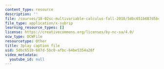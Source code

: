 ```yaml
---
content_type: resource
description: ''
file: /courses/18-02sc-multivariable-calculus-fall-2010/5dbc651b687d5bc0afbc64be5354a26f_PxkEoEbCJT8.vtt
file_type: application/x-subrip
learning_resource_types: []
license: https://creativecommons.org/licenses/by-nc-sa/4.0/
ocw_type: OCWFile
resourcetype: Other
title: 3play caption file
uid: 5dbc651b-687d-5bc0-afbc-64be5354a26f
video_metadata:
  youtube_id: null
---
```


